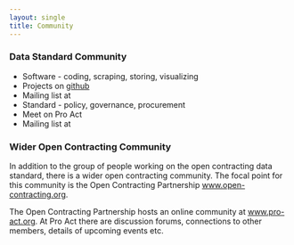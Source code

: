 ```yaml
---
layout: single
title: Community
---
```

### Data Standard Community

* Software - coding, scraping, storing, visualizing
 * Projects on <a href="http://www.github.com/open-contracting">github</a>
 * Mailing list at
* Standard - policy, governance, procurement
 * Meet on Pro Act
 * Mailing list at

### Wider Open Contracting Community
In addition to the group of people working on the open contracting data standard, there
is a wider open contracting community. The focal point for this community is
the Open Contracting Partnership <a href="http://www.open-contracting.org">www.open-contracting.org</a>.

The Open Contracting Partnership hosts an online community at <a href="http://www.pro-act.org">www.pro-act.org</a>.
At Pro Act there are discussion forums, connections to other members, details of upcoming events etc.
